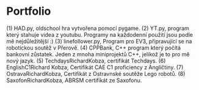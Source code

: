 # Portfolio
(1) HAD.py, oldschool hra vytvořena pomocí pygame.
(2) YT.py, program který stahuje videa z youtubu. Programy na každodenní použití jsou podle mě nejdůležitější :)
(3) linefollower.py, Program pro EV3, připravující se na robotickou soutěž v Přerově.
(4) CPPBank, C++ program který počítá bankovní zůstatek. Jeden z mnoha miniprojektů C++, jelikož je to pro mě nový jazyk.
(5) TechdaysRichardKobza, certifikát Techdays.
(6) EnglishC1Richard Kobza, Certifikát CAE C1 proficiency z Angličtiny.
(7) OstravaRichardKobza, Certifikát z Ostravnské soutěže Lego robotů.
(8) SaxofonRichardKobza, ABRSM certifikát ze Saxofonu.
